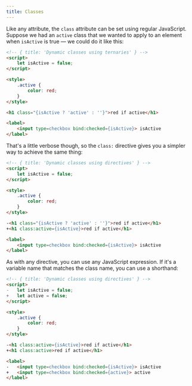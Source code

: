 ```yaml
---
title: Classes
---
```


Like any attribute, the `class` attribute can be set using regular JavaScript. Suppose we had an `active` class that we wanted to apply to an element when `isActive` is true — we could do it like this:

```html
<!-- { title: 'Dynamic classes using ternaries' } -->
<script>
	let isActive = false;
</script>

<style>
	.active {
		color: red;
	}
</style>

<h1 class="{isActive ? 'active' : ''}">red if active</h1>

<label>
	<input type=checkbox bind:checked={isActive}> isActive
</label>
```

That's a little verbose though, so the `class:` directive gives you a simpler way to achieve the same thing:

```html
<!-- { title: 'Dynamic classes using directives' } -->
<script>
	let isActive = false;
</script>

<style>
	.active {
		color: red;
	}
</style>

-<h1 class="{isActive ? 'active' : ''}">red if active</h1>
+<h1 class:active={isActive}>red if active</h1>

<label>
	<input type=checkbox bind:checked={isActive}> isActive
</label>
```

As with any directive, you can use any JavaScript expression. If it's a variable name that matches the class name, you can use a shorthand:

```html
<!-- { title: 'Dynamic classes using directives' } -->
<script>
-	let isActive = false;
+	let active = false;
</script>

<style>
	.active {
		color: red;
	}
</style>

-<h1 class:active={isActive}>red if active</h1>
+<h1 class:active>red if active</h1>

<label>
-	<input type=checkbox bind:checked={isActive}> isActive
+	<input type=checkbox bind:checked={active}> active
</label>
```